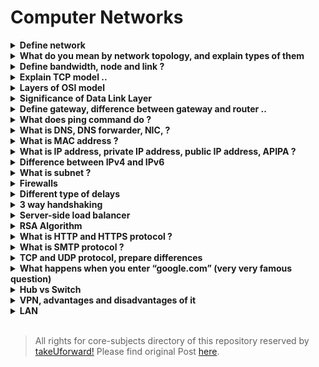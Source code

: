 # Computer Networks

<details>
    <summary><b>Define network&nbsp;</b></summary>
    <p>
        A network is a set of devices that are connected with a physical media
        link. In<br />
        a network, two or more nodes are connected by a physical link or two or
        more networks are connected by one or more nodes. A network is a
        collection of devices connected to each other to allow the sharing of
        data.
    </p>
</details>
<details>
    <summary><b>
        What do you mean by network topology, and explain types of them&nbsp;
    </b></summary>
    <ul>
        <li>
            Network topology is the arrangement of nodes and links of a network.
        </li>
        <li>
            Topologies are categorized as either physical network topology or
            logical network topology.
        </li>
        <li>
            The topology of a network is key to determining its performance.
        </li>
        <li>
            Network topology can be categorized into – Bus Topology, Ring
            Topology, Star Topology, Mesh Topology, Tree Topology.
        </li>
    </ul>
    <p>
        <a
            href="https://takeuforward.org/computer-network/what-is-network-and-network-topology/"
            target="_blank"
            rel="noopener"
            >Read this article for more details.</a
        >
    </p>
</details>
<details>
    <summary><b>Define bandwidth, node and link ?&nbsp;</b></summary>
    <p>
        Bandwidth is the data transfer capacity of a computer network in bits
        per second (Bps). The term may also be used colloquially to indicate a
        person&#8217;s capacity for tasks or deep thoughts at a point in time.
    </p>
    <p>
        A network is a connection setup of two or more computers directly
        connected by some physical mediums like optical fibre or coaxial cable.
        This physical medium of connection is known as a link, and the computers
        that it is connected to are known as nodes
    </p>
</details>
<details>
    <summary><b>Explain TCP model ..&nbsp;</b></summary>
    <p>
        It is a compressed version of the OSI model with only 4 layers. It was
        developed by the US Department of Defence (DoD) in the 1860s. The name
        of this model is based on 2 standard protocols used i.e. TCP
        (Transmission Control Protocol) and IP (Internet Protocol).
    </p>
    <p>
        1. Network Access/Link layer : Decides which links such as serial lines
        or classic Ethernet must be used<br />
        to meet the needs of the connectionless internet layer. Ex &#8211;
        Sonet, Ethernet<br />
        2. Internet : The internet layer is the most important layer which holds
        the whole<br />
        architecture together. It delivers the IP packets where they are
        supposed to be<br />
        delivered. Ex &#8211; IP, ICMP.<br />
        3. Transport : Its functionality is almost the same as the OSI transport
        layer. It<br />
        enables peer entities on the network to carry on a conversation. Ex
        &#8211; TCP, UDP<br />
        (User Datagram Protocol)<br />
        4. Application : It contains all the higher-level protocols. Ex &#8211;
        HTTP, SMTP, RTP,<br />
        DNS
    </p>
</details>
<details>
    <summary><b>Layers of OSI model&nbsp;</b></summary>
    <p>There are majorly 2 main layers in the OSI model:</p>
    <ul>
        <li>Physical Layer</li>
        <li>Data Link Layer</li>
    </ul>
    <p>
        <a
            href="https://takeuforward.org/computer-network/layers-of-osi-model/"
            target="_blank"
            rel="noopener"
            >Read this article for details</a
        >
    </p>
</details>
<details>
    <summary><b>Significance of Data Link Layer</b></summary>
    <ul>
        <li>
            It is used for transferring the data from one node to another node.
        </li>
        <li>
            It receives the data from the network layer and converts the data
            into data frames and then attaches the physical address to these
            frames which are sent to the physical layer.
        </li>
        <li>
            It enables the error-free transfer of data from one node to another
            node.
        </li>
    </ul>
    <p>Functions of Data-link layer:</p>
    <ul>
        <li>
            Frame synchronisation: Data-link layer converts the data into
            frames, and it ensures that the destination must recognize the
            starting and ending of each frame.
        </li>
        <li>
            Flow control: Data-link layer controls the data flow within the
            network.
        </li>
        <li>
            Error control: It detects and corrects the error occurred during the
            transmission from source to destination.
        </li>
        <li>
            Addressing: Data-link layers attach the physical address with the
            data frames so that the individual machines can be easily
            identified.
        </li>
        <li>
            Link management: Data-link layer manages the initiation, maintenance
            and termination of the link between the source and destination for
            the effective exchange of data.
        </li>
    </ul>
</details>
<details>
    <summary><b>
        Define gateway, difference between gateway and router ..&nbsp;
    </b></summary>
    <p>
        A node that is connected to two or more networks is commonly known as a
        gateway. It is also known as a router. It is used to forward messages
        from one network to another. Both the gateway and router regulate the
        traffic in the network. Differences between gateway and router: A router
        sends the data between two similar networks while gateway sends the data
        between two dissimilar networks.
    </p>
</details>
<details>
    <summary><b>What does ping command do ?&nbsp;</b></summary>
    <p>
        The &#8220;ping&#8221; is a utility program that allows you to check the
        connectivity between the network devices. You can ping devices using its
        IP address or name.
    </p>
</details>
<details>
    <summary><b>What is DNS, DNS forwarder, NIC, ?&nbsp;</b></summary>
    <p>
        <b>DNS:</b><br />
        1. DNS is an acronym that stands for Domain Name System.DNS was
        introduced by Paul Mockapetris and Jon Postel in 1983.<br />
        2. It is a naming system for all the resources over the internet which
        includes physical nodes and applications. It is used to locate resources
        easily over a network.<br />
        3. DNS is an internet which maps the domain names to their associated IP
        addresses.<br />
        4. Without DNS, users must know the IP address of the web page that you
        wanted to access.
    </p>
    <p>
        <b>DNS Forwarder :</b> A forwarder is used with a DNS server when it
        receives DNS queries that cannot be resolved quickly. So it forwards
        those requests to external DNS servers for resolution. A DNS server
        which is configured as a forwarder will behave differently than the DNS
        server which is not configured as a forwarder. NIC stands for Network
        Interface Card. It is a peripheral card attached to the PC to connect to
        a network. Every NIC has its own MAC address that identifies the PC on
        the network. It provides a wireless connection to a local area network.
        NICs were mainly used in desktop computers.
    </p>
</details>
<details>
    <summary><b>What is MAC address ?&nbsp;</b></summary>
    <p>
        A media access control address (MAC address) is a unique identifier
        assigned to a network interface controller (NIC) for use as a network
        address in communications within a network segment.
    </p>
</details>
<details>
    <summary><b>
        What is IP address, private IP address, public IP address, APIPA ?&nbsp;
    </b></summary>
    <p>
        An IP address is a unique address that identifies a device on the
        internet or a local network. IP stands for &#8220;Internet
        Protocol,&#8221; which is the set of rules governing the format of data
        sent via the internet or local network.
    </p>
    <p>
        <b>Private IP Address</b> &#8211; There are three ranges of IP addresses
        that have been reserved<br />
        for IP addresses. They are not valid for use on the internet. If you
        want to access the<br />
        internet on these private IPs, you must use a proxy server or NAT
        server.
    </p>
    <p>
        <b>Public IP Address</b> &#8211; A public IP address is an address taken
        by the Internet Service<br />
        Provider which facilitates communication on the internet.
    </p>
    <p>
        <b>APIPA stands for Automatic Private IP Addressing (APIPA)</b>. It is a
        feature or characteristic in operating systems (eg. Windows) which
        enables computers to self-configure an IP address and subnet mask
        automatically when their DHCP(Dynamic Host Configuration Protocol:A DHCP
        Server is a network server that automatically provides and assigns IP
        addresses, default gateways and other network parameters to client
        devices. It relies on the standard protocol known as Dynamic Host
        Configuration Protocol) server isn&#8217;t reachable
    </p>
</details>
<details>
    <summary><b>Difference between IPv4 and IPv6</b></summary>
</details>
<details>
    <summary><b>What is subnet ?&nbsp;</b></summary>
    <p>
        A subnet is a network inside a network achieved by the process called
        subnetting which helps divide a network into subnets. It is used for
        getting a higher routing efficiency and enhances the security of the
        network. It reduces the time to extract the host address from the
        routing table.
    </p>
</details>
<details>
    <summary><b>Firewalls&nbsp;</b></summary>
    <p>
        The firewall is a network security system that is used to monitor the
        incoming<br />
        and outgoing traffic and blocks the same based on the firewall security
        policies. It acts as a wall between the internet (public network) and
        the networking devices (a private network). It is either a hardware
        device, software program, or a combination of both. It adds a layer of
        security to the network.
    </p>
</details>
<details>
    <summary><b>Different type of delays&nbsp;</b></summary>
    <p>
        The delays, here, means the time for which the processing of a
        particular packet takes place.
    </p>
    <p>We have the following types of delays in computer networks:</p>
    <ul>
        <li>Transmission Delay</li>
        <li>Propagation delay</li>
        <li>Queueing delay</li>
        <li>Processing delay</li>
    </ul>
</details>
<details>
    <summary><b>3 way handshaking&nbsp;</b></summary>
    <p>
        Three-Way HandShake or a TCP 3-way handshake is a process which is used
        in a TCP/IP network to make a connection between the server and client.
        It is a three-step process that requires both the client and server to
        exchange synchronisation and acknowledgment packets before the real data
        communication process starts.
    </p>
    <p>
        Three-way handshake process is designed in such a way that both ends
        help you to initiate, negotiate, and separate TCP socket connections at
        the same time. It allows you to transfer multiple TCP socket connections
        in both directions at the same time.
    </p>
</details>
<details>
    <summary><b>Server-side load balancer</b></summary>
    <p>
        All backend server instances are registered with a central load
        balancer. A client requests this load balancer which then routes the
        request to one of the server instances using various algorithms like
        round-robin. AWS ELB(Elastic Load Balancing) is a prime example of
        server-side load-balancing that registers multiple EC2 instances
        launched in its auto-scaling group and then routes the client requests
        to one of the EC2 instances.
    </p>
    <p>Advantages of server-side load balancing:</p>
    <ul>
        <li>
            Simple client configuration: only need to know the load-balancer
            address.
        </li>
        <li>
            Clients can be untrusted: all traffic goes through the load-balancer
            where it can be looked at. Clients are not aware of the backend
            servers.
        </li>
    </ul>
</details>
<details>
    <summary><b>RSA Algorithm&nbsp;</b></summary>
    <p>
        RSA algorithm is an asymmetric cryptography algorithm. Asymmetric
        actually means that it works on two different keys i.e. Public Key and
        Private Key. As the name describes, the Public Key is given to everyone
        and the Private key is kept private.
    </p>
    <p>
        An example of asymmetric cryptography : A client (for example browser)
        sends its public key to the server and requests for some data. The
        server encrypts the data using the client&#8217;s public key and sends
        the encrypted data. Client receives this data and decrypts it. Since
        this is asymmetric, nobody else except the browser can decrypt the data
        even if a third party has the public key of the browser.
    </p>
</details>
<details>
    <summary><b>What is HTTP and HTTPS protocol ?&nbsp;</b></summary>
    <p>
        HTTP is the HyperText Transfer Protocol which defines the set of rules
        and standards on how the information can be transmitted on the World
        Wide Web (WWW). It helps the web browsers and web servers for
        communication. It is a ‘stateless protocol’ where each command is
        independent with respect to the previous command. HTTP is an application
        layer protocol built upon the TCP. It uses port 80 by default. HTTPS is
        the HyperText Transfer Protocol Secure or Secure HTTP. It is an advanced
        and a secured version of HTTP. On top of HTTP, SSL/TLS protocol is used
        to provide security. It enables secure transactions by encrypting the
        communication and also helps identify network servers securely. It uses
        port 443 by default.
    </p>
</details>
<details>
    <summary><b>What is SMTP protocol ?&nbsp;</b></summary>
    <p>
        SMTP is the Simple Mail Transfer Protocol. SMTP sets the rule for
        communication between servers. This set of rules helps the software to
        transmit emails over the internet. It supports both End-to-End and
        Store-and-Forward methods. It is in always-listening mode on port 25.
    </p>
</details>
<details>
    <summary><b>TCP and UDP protocol, prepare differences</b></summary>
    <p>
        TCP is a connection-oriented protocol, whereas UDP is a connectionless
        protocol. A key difference between TCP and UDP is speed, as TCP is
        comparatively slower than UDP. Overall, UDP is a much faster, simpler,
        and<br />
        efficient protocol, however, retransmission of lost data packets is only
        possible with TCP.
    </p>
    <p>
        TCP provides extensive error checking mechanisms. It is because it
        provides flow control and acknowledgment of data. UDP has only the basic
        error checking mechanism using checksums.
    </p>
</details>
<details>
    <summary><b>
        What happens when you enter “google.com” (very very famous
        question)&nbsp;
    </b></summary>
    <ul>
        <li>
            Check the browser cache first if the content is fresh and present in
            the cache display the same.
        </li>
        <li>
            If not, the browser checks if the IP of the URL is present in the
            cache (browser and OS) if not then requests the OS to do a DNS
            lookup using UDP to get the corresponding IP address of the URL from
            the DNS server to establish a new TCP connection.
        </li>
        <li>
            A new TCP connection is set between the browser and the server using
            three-way handshaking.
        </li>
        <li>An HTTP request is sent to the server using the TCP connection.</li>
        <li>
            The web servers running on the Servers handle the incoming HTTP
            request and send the HTTP response.
        </li>
        <li>
            The browser processes the HTTP response sent by the server and may
            close the TCP connection or reuse the same for future requests.
        </li>
        <li>If the response data is cacheable then browsers cache the same.</li>
        <li>Browser decodes the response and renders the content.</li>
    </ul>
</details>
<details>
    <summary><b>Hub vs Switch&nbsp;</b></summary>
    <p>
        <b>Hub:</b> Hub is a networking device which is used to transmit the
        signal to each port<br />
        (except one port) to respond from which the signal was received. Hub is
        operated on a Physical layer. In this packet filtering is not available.
        It is of two types: Active Hub, Passive Hub.
    </p>
    <p>
        <b>Switch:</b> Switch is a network device which is used to enable the
        connection<br />
        establishment and connection termination on the basis of need. Switch is
        operated on the Data link layer. In this packet filtering is available.
        It is a type of full duplex<br />
        transmission mode and it is also called an efficient bridge
    </p>
</details>
<details>
    <summary><b>VPN, advantages and disadvantages of it&nbsp;</b></summary>
    <p>
        VPN (Virtual Private Network) : VPN or the Virtual Private Network is a
        private WAN<br />
        (Wide Area Network) built on the internet. It allows the creation of a
        secured tunnel<br />
        (protected network) between different networks using the internet
        (public network). By using the VPN, a client can connect to the
        organisation’s network remotely.
    </p>
    <p>
        Advantages of VPN :<br />
        1. VPN is used to connect offices in different geographical locations
        remotely and is<br />
        cheaper when compared to WAN connections.<br />
        2. VPN is used for secure transactions and confidential data transfer
        between<br />
        multiple offices located in different geographical locations.<br />
        3. VPN keeps an organisation’s information secured against any potential
        threats or<br />
        intrusions by using virtualization.<br />
        4. VPN encrypts the internet traffic and disguises the online identity
    </p>
    <p>
        Disadvantages of VPN :<br />
        1. Not designed for continuous use<br />
        2. Complexity prevents scalability<br />
        3. Lack of granular security<br />
        4. Unpredictable performance<br />
        5. Unreliable availability
    </p>
</details>
<details>
    <summary><b>LAN</b></summary>
    <p>
        A local area network (LAN) is a collection of devices connected together
        in one physical location, such as a building, office, or home. A LAN can
        be small or large, ranging from a home network with one user to an
        enterprise network with thousands of users and devices in an office or
        school.
    </p>
</details>
<br>

> All rights for core-subjects directory of this repository reserved by [takeUforward!](https://takeuforward.org/interviews/must-do-questions-for-dbms-cn-os-interviews-sde-core-sheet/)
> Please find original Post [here](https://takeuforward.org/interviews/must-do-questions-for-dbms-cn-os-interviews-sde-core-sheet/).
